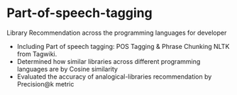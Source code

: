 # Part-of-speech-tagging

Library Recommendation across the programming languages for developer
- Including Part of speech tagging: POS Tagging & Phrase Chunking NLTK from Tagwiki.
- Determined how similar libraries across different programming languages are by Cosine similarity
- Evaluated the accuracy of analogical-libraries recommendation by Precision@k metric

